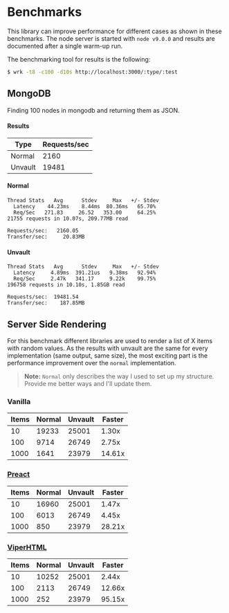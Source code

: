 # Benchmarks

This library can improve performance for different cases as shown in these benchmarks. The node server is started with `node v9.0.0` and results are documented after a single warm-up run.

The benchmarking tool for results is the following:

```sh
$ wrk -t8 -c100 -d10s http://localhost:3000/:type/:test
```

## MongoDB

Finding 100 nodes in mongodb and returning them as JSON.

#### Results

| Type    | Requests/sec |
| ------- | ------------ |
| Normal  | 2160         |
| Unvault | 19481        |

#### Normal

```
Thread Stats   Avg      Stdev     Max   +/- Stdev
  Latency    44.23ms    8.44ms  80.36ms   65.70%
  Req/Sec   271.83     26.52   353.00     64.25%
21755 requests in 10.07s, 209.77MB read

Requests/sec:   2160.05
Transfer/sec:     20.83MB
```

#### Unvault

```
Thread Stats   Avg      Stdev     Max   +/- Stdev
  Latency     4.89ms  391.21us   9.38ms   92.94%
  Req/Sec     2.47k   341.17     9.22k    99.75%
196758 requests in 10.10s, 1.85GB read

Requests/sec:  19481.54
Transfer/sec:    187.85MB
```

## Server Side Rendering

For this benchmark different libraries are used to render a list of X items with random values. As the results with unvault are the same for every implementation (same output, same size), the most exciting part is the performance improvement over the `normal` implementation.

> **Note:** `Normal` only describes the way I used to set up my structure. Provide me better ways and I'll update them.

### Vanilla

| Items | Normal | Unvault | Faster |
| ----- | ------ | ------- | ------ |
| 10    | 19233  | 25001   | 1.30x  |
| 100   | 9714   | 26749   | 2.75x  |
| 1000  | 1641   | 23979   | 14.61x |

### [Preact](https://github.com/developit/preact/)

| Items | Normal | Unvault | Faster |
| ----- | ------ | ------- | ------ |
| 10    | 16960  | 25001   | 1.47x  |
| 100   | 6013   | 26749   | 4.45x  |
| 1000  | 850    | 23979   | 28.21x |

### [ViperHTML](https://github.com/WebReflection/viperHTML)

| Items | Normal | Unvault | Faster |
| ----- | ------ | ------- | ------ |
| 10    | 10252  | 25001   | 2.44x  |
| 100   | 2113   | 26749   | 12.66x |
| 1000  | 252    | 23979   | 95.15x |
